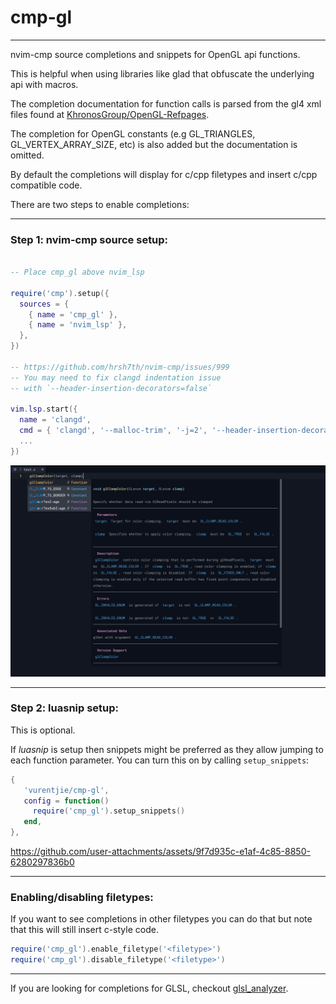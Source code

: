 # cmp-gl
---
nvim-cmp source completions and snippets for OpenGL api functions.

This is helpful when using libraries like glad that obfuscate the underlying api with macros.

The completion documentation for function calls is parsed from the gl4 xml files found at [KhronosGroup/OpenGL-Refpages](https://github.com/KhronosGroup/OpenGL-Refpages/tree/main/gl4).

The completion for OpenGL constants (e.g GL_TRIANGLES, GL_VERTEX_ARRAY_SIZE, etc) is also added but the documentation is omitted.

By default the completions will display for c/cpp filetypes and insert c/cpp compatible code.

There are two steps to enable completions:

---

### Step 1: nvim-cmp source setup:

```lua

-- Place cmp_gl above nvim_lsp

require('cmp').setup({
  sources = {
    { name = 'cmp_gl' },
    { name = 'nvim_lsp' },
  },
})

-- https://github.com/hrsh7th/nvim-cmp/issues/999
-- You may need to fix clangd indentation issue
-- with `--header-insertion-decorators=false`

vim.lsp.start({
  name = 'clangd',
  cmd = { 'clangd', '--malloc-trim', '-j=2', '--header-insertion-decorators=false' },
  ...
})

```

 ![](demo.png)

---

### Step 2: luasnip setup:

This is optional.

If *luasnip* is setup then snippets might be preferred as they allow jumping to
each function parameter. You can turn this on by calling `setup_snippets`:

```lua
{
   'vurentjie/cmp-gl',
   config = function()
     require('cmp_gl').setup_snippets()
   end,
},   
```

https://github.com/user-attachments/assets/9f7d935c-e1af-4c85-8850-6280297836b0

---

### Enabling/disabling filetypes:

If you want to see completions in other filetypes you can do that but note that this will still insert c-style code. 

```lua
require('cmp_gl').enable_filetype('<filetype>')
require('cmp_gl').disable_filetype('<filetype>')
```

---

If you are looking for completions for GLSL, checkout [glsl_analyzer](https://github.com/nolanderc/glsl_analyzer).

